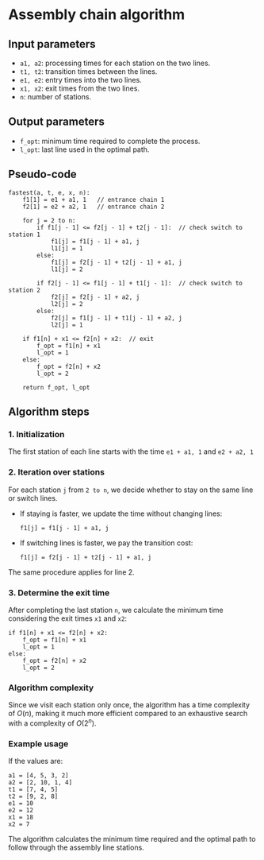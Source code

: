 # Assembly chain algorithm

## Input parameters

- `a1, a2`: processing times for each station on the two lines.
- `t1, t2`: transition times between the lines.
- `e1, e2`: entry times into the two lines.
- `x1, x2`: exit times from the two lines.
- `n`: number of stations.

## Output parameters

- `f_opt`: minimum time required to complete the process.
- `l_opt`: last line used in the optimal path.

## Pseudo-code

```
fastest(a, t, e, x, n):
    f1[1] = e1 + a1, 1   // entrance chain 1
    f2[1] = e2 + a2, 1   // entrance chain 2

    for j = 2 to n:
        if f1[j - 1] <= f2[j - 1] + t2[j - 1]:  // check switch to station 1
            f1[j] = f1[j - 1] + a1, j
            l1[j] = 1
        else:
            f1[j] = f2[j - 1] + t2[j - 1] + a1, j
            l1[j] = 2

        if f2[j - 1] <= f1[j - 1] + t1[j - 1]:  // check switch to station 2
            f2[j] = f2[j - 1] + a2, j
            l2[j] = 2
        else:
            f2[j] = f1[j - 1] + t1[j - 1] + a2, j
            l2[j] = 1

    if f1[n] + x1 <= f2[n] + x2:  // exit
        f_opt = f1[n] + x1
        l_opt = 1
    else:
        f_opt = f2[n] + x2
        l_opt = 2

    return f_opt, l_opt
```

## Algorithm steps

### 1. Initialization

The first station of each line starts with the time `e1 + a1, 1` and `e2 + a2, 1`

### 2. Iteration over stations

For each station `j` from `2 to n`, we decide whether to stay on the same line or switch lines.

- If staying is faster, we update the time without changing lines:

  ```
  f1[j] = f1[j - 1] + a1, j
  ```

- If switching lines is faster, we pay the transition cost:

  ```
  f1[j] = f2[j - 1] + t2[j - 1] + a1, j
  ```

The same procedure applies for line 2.

### 3. Determine the exit time

After completing the last station `n`, we calculate the minimum time considering the exit times `x1` and `x2`:

```
if f1[n] + x1 <= f2[n] + x2:
    f_opt = f1[n] + x1
    l_opt = 1
else:
    f_opt = f2[n] + x2
    l_opt = 2
```

### Algorithm complexity

Since we visit each station only once, the algorithm has a time complexity of $O(n)$, making it much more efficient compared to an exhaustive search with a complexity of $O(2^n)$.

### Example usage

If the values are:

```
a1 = [4, 5, 3, 2]
a2 = [2, 10, 1, 4]
t1 = [7, 4, 5]
t2 = [9, 2, 8]
e1 = 10
e2 = 12
x1 = 18
x2 = 7
```

The algorithm calculates the minimum time required and the optimal path to follow through the assembly line stations.
